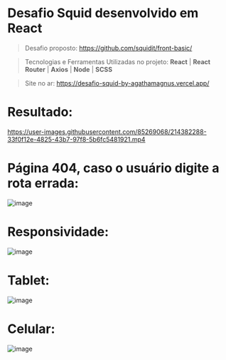 # Desafio Squid desenvolvido em React

> Desafio proposto: https://github.com/squidit/front-basic/

> Tecnologias e Ferramentas Utilizadas no projeto: **React** | **React Router** | **Axios** | **Node** | **SCSS** 

> Site no ar: https://desafio-squid-by-agathamagnus.vercel.app/

# Resultado: 


https://user-images.githubusercontent.com/85269068/214382288-33f0f12e-4825-43b7-97f8-5b6fc5481921.mp4


# Página 404, caso o usuário digite a rota errada:
![image](https://user-images.githubusercontent.com/85269068/214362295-b5db7732-06c1-49ea-ae6b-58a8cc854ac1.png)


# Responsividade: 
![image](https://user-images.githubusercontent.com/85269068/214361515-c31854c4-c60f-42db-bdbb-fb099ad819c0.png)

# Tablet:

![image](https://user-images.githubusercontent.com/85269068/214361704-7603faae-b7c7-452f-a4ba-c525d443a2c7.png)

# Celular: 

![image](https://user-images.githubusercontent.com/85269068/214361962-baf48b6c-8d1f-498b-8338-c4634bd59f26.png)
